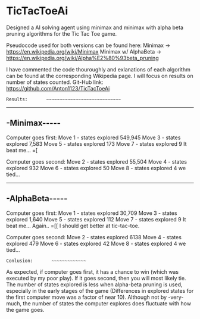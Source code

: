 # TicTacToeAi
Designed a AI solving agent using minimax and minimax with alpha beta pruning algorithms for the Tic Tac Toe game.

Pseudocode used for both versions can be found here:
Minimax -> https://en.wikipedia.org/wiki/Minimax
Minimax w/ AlphaBeta -> https://en.wikipedia.org/wiki/Alpha%E2%80%93beta_pruning


I have commented the code thouroughly and exlanations of each algorithm can be found at the corresponding Wikipedia page. I will focus on results on number of states counted. 
Git-Hub link: https://github.com/Anton1123/TicTacToeAi
~~~~~~~~~~~~~~~~~~~~~~~~~~~~~~~~~~~~~~~~~~~
Results:       ~~~~~~~~~~~~~~~~~~~~~~~~~~~~
~~~~~~~~~~~~~~~~~~~~~~~~~~~~~~~~~~~~~~~~~~~
-------------
-Minimax-----
-------------

Computer goes first:
Move 1 - states explored 549,945
Move 3 - states explored 7,583 
Move 5 - states explored 173
Move 7 - states explored 9
It beat me... =[

Computer goes second:
Move 2 - states explored 55,504
Move 4 - states explored 932
Move 6 - states explored 50
Move 8 - states explored 4
we tied...

---------------
-AlphaBeta-----
---------------

Computer goes first:
Move 1 - states explored 30,709
Move 3 - states explored 1,640 
Move 5 - states explored 112
Move 7 - states explored 9
It beat me... Again.. =[[ I should get better at tic-tac-toe.

Computer goes second:
Move 2 - states explored 6138
Move 4 - states explored 479
Move 6 - states explored 42
Move 8 - states explored 4
we tied...

~~~~~~~~~~~~~~~~~~~~~~~~~~~~~~
Conlusion:       ~~~~~~~~~~~~~
~~~~~~~~~~~~~~~~~~~~~~~~~~~~~~

As expected, if computer goes first, it has a chance to win (which was executed by my poor play). If it goes second, then you will most likely tie. The number of states explored is less when alpha-beta pruning is used, especially in the early stages of the game (Differences in explored states for the first computer move was a factor of near 10). Although not by -very- much, the number of states the computer explores does fluctuate with how the game goes.

